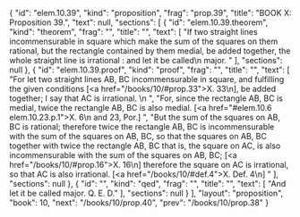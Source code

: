 {
  "id": "elem.10.39",
  "kind": "proposition",
  "frag": "prop.39",
  "title": "BOOK X: Proposition 39.",
  "text": null,
  "sections": [
    {
      "id": "elem.10.39.theorem",
      "kind": "theorem",
      "frag": "",
      "title": "",
      "text": [
        "If two straight lines incommensurable in square which make the sum of the squares on them rational, but the rectangle contained by them medial, be added together, the whole straight line is irrational : and let it be called\n       major. "
      ],
      "sections": null
    },
    {
      "id": "elem.10.39.proof",
      "kind": "proof",
      "frag": "",
      "title": "",
      "text": [
        "For let two straight lines AB, BC incommensurable in square, and fulfilling the given conditions [<a href=\"/books/10/#prop.33\">X. 33</a>\n], be added together; I say that AC is irrational. \n      ",
        "For, since the rectangle AB, BC is medial, twice the rectangle AB, BC is also medial. [<a href=\"#elem.10.6 elem.10.23.p.1\">X. 6\n and 23, Por.</a>] ",
        "But the sum of the squares on AB, BC is rational; therefore twice the rectangle AB, BC is incommensurable with the sum of the squares on AB, BC, so that the squares on AB, BC together with twice the rectangle AB, BC that is, the square on AC, is also incommensurable with the sum of the squares on AB, BC; [<a href=\"/books/10/#prop.16\">X. 16</a>\n] therefore the square on AC is irrational, so that AC is also irrational. [<a href=\"/books/10/#def.4\">X. Def. 4</a>\n] "
      ],
      "sections": null
    },
    {
      "id": "",
      "kind": "qed",
      "frag": "",
      "title": "",
      "text": [
        "And let it be called major. Q. E. D."
      ],
      "sections": null
    }
  ],
  "layout": "proposition",
  "book": 10,
  "next": "/books/10/prop.40",
  "prev": "/books/10/prop.38"
}

